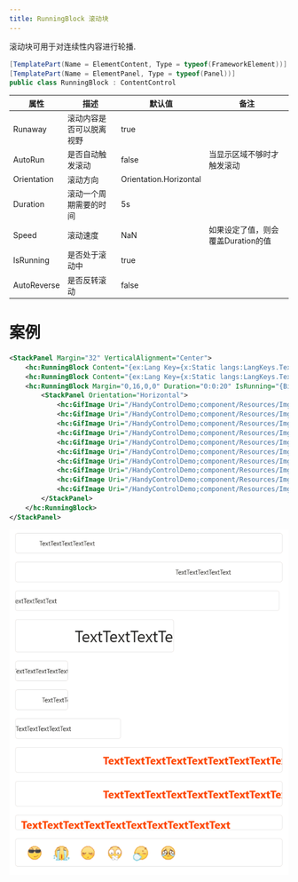 ```yaml
---
title: RunningBlock 滚动块
---
```


滚动块可用于对连续性内容进行轮播.

```cs
[TemplatePart(Name = ElementContent, Type = typeof(FrameworkElement))]
[TemplatePart(Name = ElementPanel, Type = typeof(Panel))]
public class RunningBlock : ContentControl
```

|属性|描述|默认值|备注|
|-|-|-|-|
|Runaway|滚动内容是否可以脱离视野|true||
|AutoRun|是否自动触发滚动|false|当显示区域不够时才触发滚动|
|Orientation|滚动方向|Orientation.Horizontal||
|Duration|滚动一个周期需要的时间|5s||
|Speed|滚动速度|NaN|如果设定了值，则会覆盖Duration的值|
|IsRunning|是否处于滚动中|true||
|AutoReverse|是否反转滚动|false|||

# 案例

```xml
<StackPanel Margin="32" VerticalAlignment="Center">
    <hc:RunningBlock Content="{ex:Lang Key={x:Static langs:LangKeys.Text}, Converter={StaticResource StringRepeatConverter}, ConverterParameter=5}"/>
    <hc:RunningBlock Content="{ex:Lang Key={x:Static langs:LangKeys.Text}, Converter={StaticResource StringRepeatConverter}, ConverterParameter=10}" FontSize="20" FontWeight="Bold" Foreground="OrangeRed" Duration="0:0:10" Margin="0,16,0,0"/>
    <hc:RunningBlock Margin="0,16,0,0" Duration="0:0:20" IsRunning="{Binding IsMouseOver,RelativeSource={RelativeSource Self},Converter={StaticResource Boolean2BooleanReConverter}}">
        <StackPanel Orientation="Horizontal">
            <hc:GifImage Uri="/HandyControlDemo;component/Resources/Img/QQ/1.gif" Margin="10,0" Width="30" Height="30"/>
            <hc:GifImage Uri="/HandyControlDemo;component/Resources/Img/QQ/2.gif" Margin="10,0" Width="30" Height="30"/>
            <hc:GifImage Uri="/HandyControlDemo;component/Resources/Img/QQ/3.gif" Margin="10,0" Width="30" Height="30"/>
            <hc:GifImage Uri="/HandyControlDemo;component/Resources/Img/QQ/4.gif" Margin="10,0" Width="30" Height="30"/>
            <hc:GifImage Uri="/HandyControlDemo;component/Resources/Img/QQ/5.gif" Margin="10,0" Width="30" Height="30"/>
            <hc:GifImage Uri="/HandyControlDemo;component/Resources/Img/QQ/6.gif" Margin="10,0" Width="30" Height="30"/>
            <hc:GifImage Uri="/HandyControlDemo;component/Resources/Img/QQ/7.gif" Margin="10,0" Width="30" Height="30"/>
            <hc:GifImage Uri="/HandyControlDemo;component/Resources/Img/QQ/8.gif" Margin="10,0" Width="30" Height="30"/>
            <hc:GifImage Uri="/HandyControlDemo;component/Resources/Img/QQ/9.gif" Margin="10,0" Width="30" Height="30"/>
            <hc:GifImage Uri="/HandyControlDemo;component/Resources/Img/QQ/10.gif" Margin="10,0" Width="30" Height="30"/>
        </StackPanel>
    </hc:RunningBlock>
</StackPanel>
```

![RunningBlock](https://raw.githubusercontent.com/HandyOrg/HandyOrgResource/master/HandyControl/Resources/RunningBlock.gif)